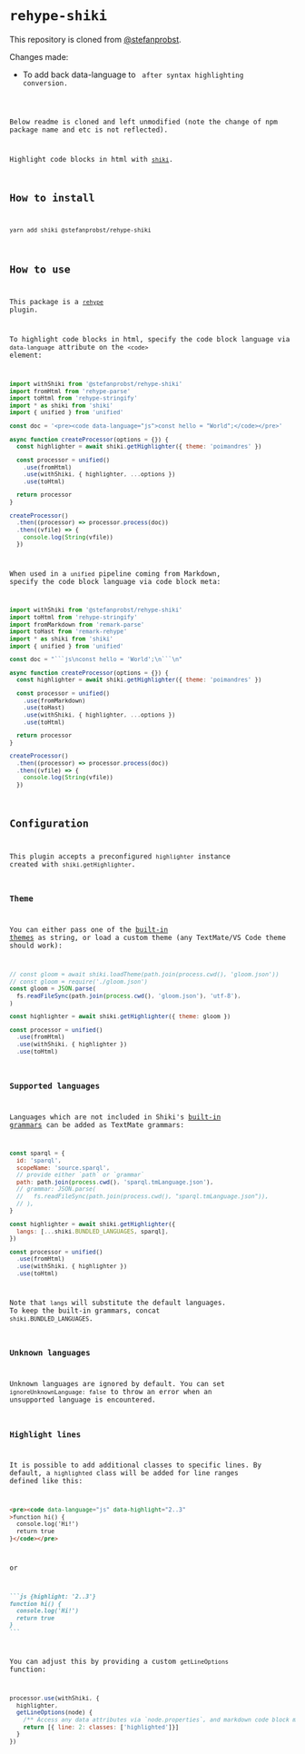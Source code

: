 # `rehype-shiki`

This repository is cloned from
[@stefanprobst](https://github.com/stefanprobst/rehype-shiki).

Changes made:

- To add back data-language to <code> after syntax highlighting conversion.

Below readme is cloned and left unmodified (note the change of npm package name
and etc is not reflected).

Highlight code blocks in html with [`shiki`](https://github.com/shikijs/shiki).

## How to install

```sh
yarn add shiki @stefanprobst/rehype-shiki
```

## How to use

This package is a [`rehype`](https://github.com/rehypejs/rehype) plugin.

To highlight code blocks in html, specify the code block language via
`data-language` attribute on the `<code>` element:

```js
import withShiki from '@stefanprobst/rehype-shiki'
import fromHtml from 'rehype-parse'
import toHtml from 'rehype-stringify'
import * as shiki from 'shiki'
import { unified } from 'unified'

const doc = '<pre><code data-language="js">const hello = "World";</code></pre>'

async function createProcessor(options = {}) {
  const highlighter = await shiki.getHighlighter({ theme: 'poimandres' })

  const processor = unified()
    .use(fromHtml)
    .use(withShiki, { highlighter, ...options })
    .use(toHtml)

  return processor
}

createProcessor()
  .then((processor) => processor.process(doc))
  .then((vfile) => {
    console.log(String(vfile))
  })
```

When used in a `unified` pipeline coming from Markdown, specify the code block
language via code block meta:

````js
import withShiki from '@stefanprobst/rehype-shiki'
import toHtml from 'rehype-stringify'
import fromMarkdown from 'remark-parse'
import toHast from 'remark-rehype'
import * as shiki from 'shiki'
import { unified } from 'unified'

const doc = "```js\nconst hello = 'World';\n```\n"

async function createProcessor(options = {}) {
  const highlighter = await shiki.getHighlighter({ theme: 'poimandres' })

  const processor = unified()
    .use(fromMarkdown)
    .use(toHast)
    .use(withShiki, { highlighter, ...options })
    .use(toHtml)

  return processor
}

createProcessor()
  .then((processor) => processor.process(doc))
  .then((vfile) => {
    console.log(String(vfile))
  })
````

## Configuration

This plugin accepts a preconfigured `highlighter` instance created with
`shiki.getHighlighter`.

### Theme

You can either pass one of the
[built-in themes](https://github.com/shikijs/shiki/blob/master/docs/themes.md#all-themes)
as string, or load a custom theme (any TextMate/VS Code theme should work):

```js
// const gloom = await shiki.loadTheme(path.join(process.cwd(), 'gloom.json'))
// const gloom = require('./gloom.json')
const gloom = JSON.parse(
  fs.readFileSync(path.join(process.cwd(), 'gloom.json'), 'utf-8'),
)

const highlighter = await shiki.getHighlighter({ theme: gloom })

const processor = unified()
  .use(fromHtml)
  .use(withShiki, { highlighter })
  .use(toHtml)
```

### Supported languages

Languages which are not included in Shiki's
[built-in grammars](https://github.com/shikijs/shiki/blob/master/docs/languages.md#all-languages)
can be added as TextMate grammars:

```js
const sparql = {
  id: 'sparql',
  scopeName: 'source.sparql',
  // provide either `path` or `grammar`
  path: path.join(process.cwd(), 'sparql.tmLanguage.json'),
  // grammar: JSON.parse(
  //   fs.readFileSync(path.join(process.cwd(), "sparql.tmLanguage.json")),
  // ),
}

const highlighter = await shiki.getHighlighter({
  langs: [...shiki.BUNDLED_LANGUAGES, sparql],
})

const processor = unified()
  .use(fromHtml)
  .use(withShiki, { highlighter })
  .use(toHtml)
```

Note that `langs` will substitute the default languages. To keep the built-in
grammars, concat `shiki.BUNDLED_LANGUAGES`.

### Unknown languages

Unknown languages are ignored by default. You can set
`ignoreUnknownLanguage: false` to throw an error when an unsupported language is
encountered.

### Highlight lines

It is possible to add additional classes to specific lines. By default, a
`highlighted` class will be added for line ranges defined like this:

```html
<pre><code data-language="js" data-highlight="2..3"
>function hi() {
  console.log('Hi!')
  return true
}</code></pre>
```

or

````md
```js {highlight: '2..3'}
function hi() {
  console.log('Hi!')
  return true
}
```
````

You can adjust this by providing a custom `getLineOptions` function:

```js
processor.use(withShiki, {
  highlighter,
  getLineOptions(node) {
    /** Access any data attributes via `node.properties`, and markdown code block metadata via `node.data.meta`. */
    return [{ line: 2: classes: ['highlighted']}]
  }
})
```
